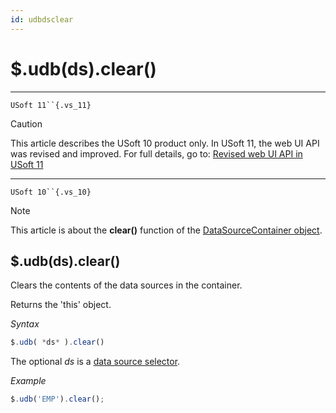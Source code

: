 ```yaml
---
id: udbdsclear
---
```


# $.udb(ds).clear()



----

`USoft 11``{.vs_11}`

> [!CAUTION]
> This article describes the USoft 10 product only.
> In USoft 11, the web UI API was revised and improved. For full details, go to:
> [Revised web UI API in USoft 11](/docs/Web%20and%20app%20UIs/UDB%20udb/Revised%20web%20UI%20API%20in%20USoft%2011.md)

----

`USoft 10``{.vs_10}`

> [!NOTE]
> This article is about the **clear()** function of the [DataSourceContainer object](/docs/Web%20and%20app%20UIs/UDB%20DataSourceContainer).

## **$.udb(ds).clear()**

Clears the contents of the data sources in the container.

Returns the 'this' object.

*Syntax*

```js
$.udb( *ds* ).clear()
```

The optional *ds* is a [data source selector](/docs/Web%20and%20app%20UIs/UDB%20DataSourceMetaContainer/UDB%20DataSourceMetaContainer%20object.md).

*Example*

```js
$.udb('EMP').clear();
```

 
